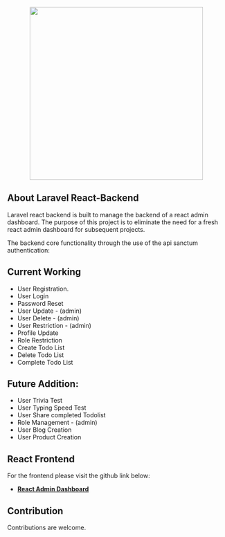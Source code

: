 
<p  align="center"><a  href="https://laravel.com"  target="_blank"><img  src="https://raw.githubusercontent.com/laravel/art/master/logo-lockup/5%20SVG/2%20CMYK/1%20Full%20Color/laravel-logolockup-cmyk-red.svg"  width="400"></a></p>

## About Laravel React-Backend

Laravel react backend is  built to manage the backend of a react admin dashboard.
The purpose of this project is to eliminate the need for a fresh react admin dashboard for subsequent projects.

The backend core functionality through the use of  the api sanctum authentication:
 
## Current Working 
  -  User Registration.
  - User Login
  - Password Reset
  - User Update - (admin)
  - User Delete - (admin)
  - User Restriction - (admin)
  - Profile Update
  - Role Restriction 
  - Create Todo List
  - Delete Todo List
  - Complete Todo List
  
## Future Addition:
  - User Trivia Test
  - User Typing Speed Test
  - User Share completed Todolist
  - Role Management - (admin)
  - User Blog Creation
  - User Product Creation


## React Frontend

For the frontend please visit the github link below:
-  **[React Admin Dashboard](https://github.com/ielemson/react-admin-dashboard.git)**

## Contribution
Contributions are welcome.